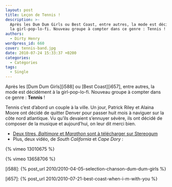 ```yaml
---
layout: post
title: Leçon de Tennis !
description: >-
  Après les Dum Dum Girls ou Best Coast, entre autres, la mode est décidément à
  la girl-pop-lo-fi. Nouveau groupe à compter dans ce genre : Tennis ! "
authors:
  - Dirty Henry
wordpress_id: 660
cover: tennis-band.jpg
date: 2010-07-24 15:33:37 +0200
categories:
  - Catégories
tags:
  - Single
---
```


Après les [Dum Dum Girls][i588] ou [Best Coast][i657], entre autres, la mode est
décidément à la girl-pop-lo-fi. Nouveau groupe à compter dans ce genre :
**Tennis** !

Tennis c’est d’abord un couple à la ville. Un jour, Patrick Riley et Alaina
Moore ont décidé de quitter Denver pour passer huit mois à naviguer sur la côte
nord atlantique. Vu qu’ils devaient s’ennuyer sévère, ils ont décidé de composer
de la musique et aujourd’hui, on leur dit merci bien.

- [Deux titres, _Baltimore_ et _Marathon_ sont à télécharger sur Stereogum](https://stereogum.com/446402/tennis-baltimore/mp3s/)
- Plus, deux vidéo, de _South California_ et *Cape Dory* :

{% vimeo 13010675 %}

{% vimeo 13658706 %}

[i588]: {% post_url 2010/2010-04-05-selection-chanson-dum-dum-girls %}

[i657]: {% post_url 2010/2010-07-21-best-coast-when-i-m-with-you %}
